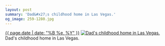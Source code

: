 ```yaml
---
layout: post
summary: 'Dad&#x27;s childhood home in Las Vegas.'
og_image: 259-1280.jpg
---
```


<p>
  <time><a href="/259">{{ page.date | date: "%B %e, %Y" }}</a></time>
  <a href="/259"><img src="{{ site.assets_url }}/259-640.jpg" srcset="{{ site.assets_url }}/259-1280.jpg 1280w, {{ site.assets_url }}/259-960.jpg 960w, {{ site.assets_url }}/259-640.jpg 640w, {{ site.assets_url }}/259-320.jpg 320w" sizes="(min-width: 700px) 50vw, calc(100vw - 2rem)" alt="Dad&#x27;s childhood home in Las Vegas." /></a>
  <span>Dad&#x27;s childhood home in Las Vegas.</span>
</p>
